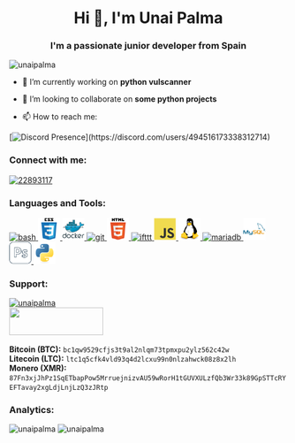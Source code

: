 <h1 align="center">Hi 👋, I'm Unai Palma</h1>
<h3 align="center">I'm a passionate junior developer from Spain</h3>

<p align="left"> <img src="https://komarev.com/ghpvc/?username=unaipalma&label=Profile%20views&color=0e75b6&style=flat" alt="unaipalma" /> </p>

- 🔭 I’m currently working on **python vulscanner**

- 🤝 I’m looking to collaborate on **some python projects**

- 📫 How to reach me:

[![Discord Presence](https://lanyard.cnrad.dev/api/494516173338312714?theme=light&bg=7289da&hideDiscrim=true&borderRadius=30px&idleMessage=Probably%20doing%20something%20else...)](https://discord.com/users/494516173338312714)

<h3 align="left">Connect with me:</h3>
<p align="left">
<a href="https://stackoverflow.com/users/22893117" target="blank"><img align="center" src="https://raw.githubusercontent.com/rahuldkjain/github-profile-readme-generator/master/src/images/icons/Social/stack-overflow.svg" alt="22893117" height="30" width="40" /></a>
</p>

<h3 align="left">Languages and Tools:</h3>
<p align="left"> <a href="https://www.gnu.org/software/bash/" target="_blank" rel="noreferrer"> <img src="https://www.vectorlogo.zone/logos/gnu_bash/gnu_bash-icon.svg" alt="bash" width="40" height="40"/> </a> <a href="https://www.w3schools.com/css/" target="_blank" rel="noreferrer"> <img src="https://raw.githubusercontent.com/devicons/devicon/master/icons/css3/css3-original-wordmark.svg" alt="css3" width="40" height="40"/> </a> <a href="https://www.docker.com/" target="_blank" rel="noreferrer"> <img src="https://raw.githubusercontent.com/devicons/devicon/master/icons/docker/docker-original-wordmark.svg" alt="docker" width="40" height="40"/> </a> <a href="https://git-scm.com/" target="_blank" rel="noreferrer"> <img src="https://www.vectorlogo.zone/logos/git-scm/git-scm-icon.svg" alt="git" width="40" height="40"/> </a> <a href="https://www.w3.org/html/" target="_blank" rel="noreferrer"> <img src="https://raw.githubusercontent.com/devicons/devicon/master/icons/html5/html5-original-wordmark.svg" alt="html5" width="40" height="40"/> </a> <a href="https://ifttt.com/" target="_blank" rel="noreferrer"> <img src="https://www.vectorlogo.zone/logos/ifttt/ifttt-ar21.svg" alt="ifttt" width="40" height="40"/> </a> <a href="https://developer.mozilla.org/en-US/docs/Web/JavaScript" target="_blank" rel="noreferrer"> <img src="https://raw.githubusercontent.com/devicons/devicon/master/icons/javascript/javascript-original.svg" alt="javascript" width="40" height="40"/> </a> <a href="https://www.linux.org/" target="_blank" rel="noreferrer"> <img src="https://raw.githubusercontent.com/devicons/devicon/master/icons/linux/linux-original.svg" alt="linux" width="40" height="40"/> </a> <a href="https://mariadb.org/" target="_blank" rel="noreferrer"> <img src="https://www.vectorlogo.zone/logos/mariadb/mariadb-icon.svg" alt="mariadb" width="40" height="40"/> </a> <a href="https://www.mysql.com/" target="_blank" rel="noreferrer"> <img src="https://raw.githubusercontent.com/devicons/devicon/master/icons/mysql/mysql-original-wordmark.svg" alt="mysql" width="40" height="40"/> </a> <a href="https://www.photoshop.com/en" target="_blank" rel="noreferrer"> <img src="https://raw.githubusercontent.com/devicons/devicon/master/icons/photoshop/photoshop-line.svg" alt="photoshop" width="40" height="40"/> </a> <a href="https://www.python.org" target="_blank" rel="noreferrer"> <img src="https://raw.githubusercontent.com/devicons/devicon/master/icons/python/python-original.svg" alt="python" width="40" height="40"/> </a> </p>

<h3 align="left">Support:</h3>
<div align="left">
  <a href="https://www.buymeacoffee.com/unaipalma"><img src="https://cdn.buymeacoffee.com/buttons/v2/default-yellow.png" height="50" width="210" alt="unaipalma" /></a>
</div>
<div align="left">
  <a href="https://www.paypal.com/donate/?hosted_button_id=E354U6DTDPPLS"><img src="https://i.imgur.com/cqA8sIz.png" height="50" width="170"/></a>
</div>

**Bitcoin  (BTC):** `bc1qw9529cfjs3t9al2nlqm73tpmxpu2ylz562c42w`\
**Litecoin (LTC):** `ltc1q5cfk4vld93q4d2lcxu99n0nlzahwck08z8x2lh`\
**Monero   (XMR):** `87Fn3xjJhPz1SqETbapPow5MrruejnizvAU59wRorH1tGUVXULzfQb3Wr33k89GpSTTcRYEFTavay2xgLdjLnjLzQ3zJRtp`

<h3 align="left">Analytics:</h3>
<div align="left">
  <img src="https://github-readme-stats.vercel.app/api/top-langs?username=unaipalma&show_icons=true&locale=en&layout=compact" alt="unaipalma" />
  <img src="https://github-readme-streak-stats.herokuapp.com/?user=unaipalma&" alt="unaipalma" />
</div>

